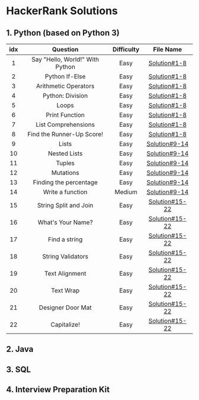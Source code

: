 # HackerRank Solutions

## 1. Python (based on Python 3)
| idx |             Question            |  Difficulty  |                                          File Name                                           |
|:---:|:-------------------------------:|:------------:|:-------------------------------------------------------------------------------------------:|
|  1  | Say "Hello, World!" With Python |     Easy     | [Solution#1-8](https://github.com/Myeongjung/HackerRank/blob/main/Python/Solution%231-8.py) |
|  2  |          Python If-Else         |     Easy     | [Solution#1-8](https://github.com/Myeongjung/HackerRank/blob/main/Python/Solution%231-8.py) |
|  3  |       Arithmetic Operators      |     Easy     | [Solution#1-8](https://github.com/Myeongjung/HackerRank/blob/main/Python/Solution%231-8.py) |
|  4  |         Python: Division        |     Easy     | [Solution#1-8](https://github.com/Myeongjung/HackerRank/blob/main/Python/Solution%231-8.py) |
|  5  |              Loops              |     Easy     | [Solution#1-8](https://github.com/Myeongjung/HackerRank/blob/main/Python/Solution%231-8.py) |
|  6  |          Print Function         |     Easy     | [Solution#1-8](https://github.com/Myeongjung/HackerRank/blob/main/Python/Solution%231-8.py) |
|  7  |       List Comprehensions       |     Easy     | [Solution#1-8](https://github.com/Myeongjung/HackerRank/blob/main/Python/Solution%231-8.py) |
|  8  |    Find the Runner-Up Score!    |     Easy     | [Solution#1-8](https://github.com/Myeongjung/HackerRank/blob/main/Python/Solution%231-8.py) |
|  9  |              Lists              |     Easy     | [Solution#9-14](https://github.com/Myeongjung/HackerRank/blob/main/Python/Solution%239-14.py) |
| 10  |          Nested Lists           |     Easy     | [Solution#9-14](https://github.com/Myeongjung/HackerRank/blob/main/Python/Solution%239-14.py) |
| 11  |              Tuples             |     Easy     | [Solution#9-14](https://github.com/Myeongjung/HackerRank/blob/main/Python/Solution%239-14.py) |
| 12  |             Mutations           |     Easy     | [Solution#9-14](https://github.com/Myeongjung/HackerRank/blob/main/Python/Solution%239-14.py) |
| 13  |     Finding the percentage      |     Easy     | [Solution#9-14](https://github.com/Myeongjung/HackerRank/blob/main/Python/Solution%239-14.py) |
| 14  |         Write a function        |    Medium    | [Solution#9-14](https://github.com/Myeongjung/HackerRank/blob/main/Python/Solution%239-14.py) |
| 15  |      String Split and Join      |     Easy     | [Solution#15-22](https://github.com/Myeongjung/HackerRank/blob/main/Python/Solution%2315-22.py) |
| 16  |        What's Your Name?        |     Easy     | [Solution#15-22](https://github.com/Myeongjung/HackerRank/blob/main/Python/Solution%2315-22.py) |
| 17  |          Find a string          |     Easy     | [Solution#15-22](https://github.com/Myeongjung/HackerRank/blob/main/Python/Solution%2315-22.py) |
| 18  |        String Validators        |     Easy     | [Solution#15-22](https://github.com/Myeongjung/HackerRank/blob/main/Python/Solution%2315-22.py) |
| 19  |          Text Alignment         |     Easy     | [Solution#15-22](https://github.com/Myeongjung/HackerRank/blob/main/Python/Solution%2315-22.py) |
| 20  |             Text Wrap           |     Easy     | [Solution#15-22](https://github.com/Myeongjung/HackerRank/blob/main/Python/Solution%2315-22.py) |
| 21  |        Designer Door Mat        |     Easy     | [Solution#15-22](https://github.com/Myeongjung/HackerRank/blob/main/Python/Solution%2315-22.py) |
| 22  |            Capitalize!          |     Easy     | [Solution#15-22](https://github.com/Myeongjung/HackerRank/blob/main/Python/Solution%2315-22.py) |



## 2. Java

## 3. SQL

## 4. Interview Preparation Kit
